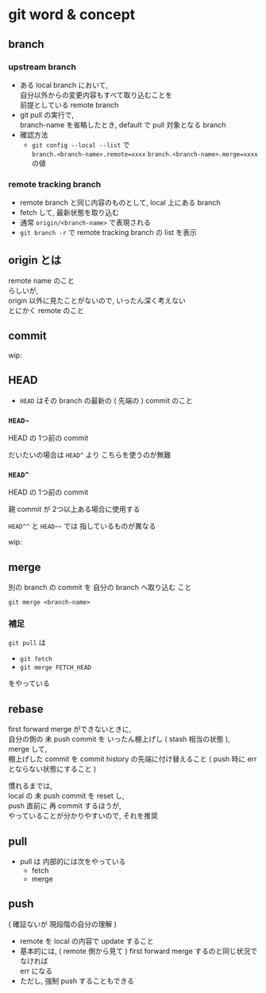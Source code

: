 
# git word & concept


## branch

### upstream branch

- ある local branch において,  
  自分以外からの変更内容もすべて取り込むことを  
  前提としている remote branch
- git pull の実行で,  
  branch-name を省略したとき, default で pull 対象となる branch
- 確認方法
  - `git config --local --list` で  
    `branch.<branch-name>.remote=xxxx`
    `branch.<branch-name>.merge=xxxx`
    の値


### remote tracking branch

- remote branch と同じ内容のものとして, local 上にある branch
- fetch して, 最新状態を取り込む
- 通常 `origin/<branch-name>` で表現される
- `git branch -r` で remote tracking branch の list を表示


## origin とは

remote name のこと  
らしいが,  
origin 以外に見たことがないので, いったん深く考えない  
とにかく remote のこと


## commit

wip:


## HEAD

- `HEAD` はその branch の最新の ( 先端の ) commit のこと


### `HEAD~`

HEAD の 1つ前の commit

だいたいの場合は `HEAD^` より こちらを使うのが無難


### `HEAD^`

HEAD の 1つ前の commit

親 commit が 2つ以上ある場合に使用する

`HEAD^^` と `HEAD~~` では 指しているものが異なる

wip:


## merge

別の branch の commit を 自分の branch へ取り込む こと

```
git merge <branch-name>
```

### 補足

`git pull` は

- `git fetch`
- `git merge FETCH_HEAD`

をやっている


## rebase

first forward merge ができないときに,  
自分の側の 未 push commit を いったん棚上げし ( stash 相当の状態 ),  
merge して,  
棚上げした commit を commit history の先端に付け替えること
( push 時に err とならない状態にすること )


慣れるまでは,  
local の 未 push commit を reset し,  
push 直前に 再 commit するほうが,  
やっていることが分かりやすいので, それを推奨


## pull

- pull は 内部的には次をやっている
  - fetch
  - merge


## push

( 確証ないが 現段階の自分の理解 )

- remote を local の内容で update すること
- 基本的には, ( remote 側から見て ) first forward merge するのと同じ状況でなければ  
  err になる
- ただし, 強制 push することもできる



